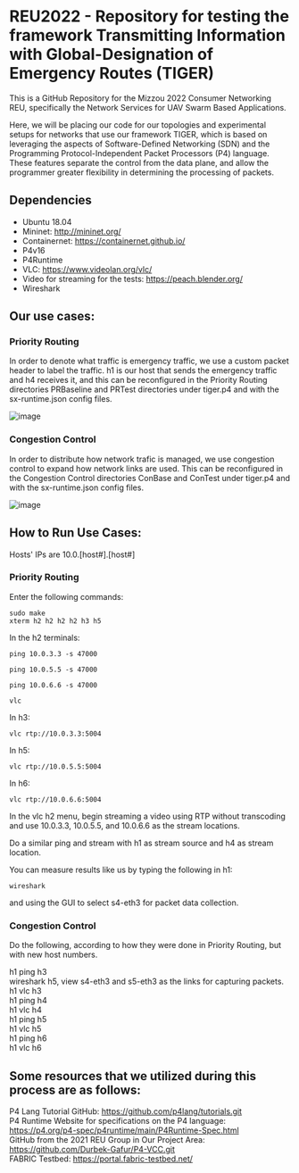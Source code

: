 # REU2022 - Repository for testing the framework Transmitting Information with Global-Designation of Emergency Routes (TIGER)


This is a GitHub Repository for the Mizzou 2022 Consumer Networking REU, specifically the Network Services for UAV Swarm Based Applications.

Here, we will be placing our code for our topologies and experimental setups for networks that use our framework TIGER, which is based on leveraging the aspects of Software-Defined Networking (SDN) and the Programming Protocol-Independent Packet Processors (P4) language. These features separate the control from the data plane, and allow the programmer greater flexibility in determining the processing of packets.


## Dependencies
* Ubuntu 18.04
* Mininet: http://mininet.org/
* Containernet: https://containernet.github.io/
* P4v16
* P4Runtime
* VLC: https://www.videolan.org/vlc/
* Video for streaming for the tests: https://peach.blender.org/
* Wireshark

## Our use cases:
### Priority Routing
In order to denote what traffic is emergency traffic, we use a custom packet header to label the traffic. h1 is our host that sends the emergency traffic and h4 receives it, and this can be reconfigured in the Priority Routing directories PRBaseline and PRTest directories under tiger.p4 and with the sx-runtime.json config files.

![image](https://user-images.githubusercontent.com/44482134/179594535-fdfd47d9-4038-43c1-aad7-f92375c49a52.png)

### Congestion Control
In order to distribute how network trafic is managed, we use congestion control to expand how network links are used. This can be reconfigured in the Congestion Control directories ConBase and ConTest under tiger.p4 and with the sx-runtime.json config files.

![image](https://user-images.githubusercontent.com/44482134/179602046-2e9b5a7e-e45c-4e7b-bd13-d6efc696b54c.png)

## How to Run Use Cases:
Hosts' IPs are 10.0.[host#].[host#]
### Priority Routing
Enter the following commands:
```
sudo make
xterm h2 h2 h2 h2 h3 h5
```
In the h2 terminals:
```
ping 10.0.3.3 -s 47000
```
```
ping 10.0.5.5 -s 47000
```
```
ping 10.0.6.6 -s 47000
```
```
vlc
```
In h3:
```
vlc rtp://10.0.3.3:5004
```
In h5:
```
vlc rtp://10.0.5.5:5004
```
In h6:
```
vlc rtp://10.0.6.6:5004
```
In the vlc h2 menu, begin streaming a video using RTP without transcoding and use 10.0.3.3, 10.0.5.5, and 10.0.6.6 as the stream locations.

Do a similar ping and stream with h1 as stream source and h4 as stream location.

You can measure results like us by typing the following in h1:
```
wireshark
```

and using the GUI to select s4-eth3 for packet data collection.

### Congestion Control

Do the following, according to how they were done in Priority Routing, but with new host numbers.

h1 ping h3  
wireshark h5, view s4-eth3 and s5-eth3 as the links for capturing packets.  
h1 vlc h3  
h1 ping h4  
h1 vlc h4  
h1 ping h5  
h1 vlc h5  
h1 ping h6  
h1 vlc h6  




## Some resources that we utilized during this process are as follows:  
P4 Lang Tutorial GitHub: https://github.com/p4lang/tutorials.git  
P4 Runtime Website for specifications on the P4 language: https://p4.org/p4-spec/p4runtime/main/P4Runtime-Spec.html  
GitHub from the 2021 REU Group in Our Project Area: https://github.com/Durbek-Gafur/P4-VCC.git  
FABRIC Testbed: https://portal.fabric-testbed.net/  

